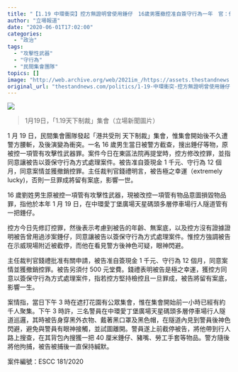 ```yaml
---
title: "【1.19 中環衝突】控方無證明曾使用錘仔　16歲男獲撤控准自簽守行為一年　官：你極幸運"
author: "立場報道"
date: "2020-06-01T17:02:00"
categories:
  - "政治"
tags:
  - "攻擊性武器"
  - "守行為"
  - "民間集會團隊"
topics: []
image: "http://web.archive.org/web/2021im_/https://assets.thestandnews.com/media/photos/82714035_10163363455170019_4602183871436423168_o_ISiMg.png"
original_url: "thestandnews.com/politics/1-19-中環衝突-控方無證明曾使用錘仔-16歲男獲撤控准自簽守行為一年-官-你極幸運"
---
```

![](http://web.archive.org/web/2021im_/https://assets.thestandnews.com/media/photos/82714035_10163363455170019_4602183871436423168_o_ISiMg.png)
> 1月19日，「1.19天下制裁」集會（立場新聞圖片）

1 月 19 日，民間集會團隊發起「港共受刑 天下制裁」集會，惟集會開始後不久遭警方腰斬，及後演變為衝突。一名 16 歲男生當日被警方截查，搜出錘仔等物，原被控一項管有攻擊性武器罪。案件今日在東區法院再提堂時，控方修改控罪，並指同意讓被告以簽保守行為方式處理案件。被告准自簽現金 1 千元、守行為 12 個月，同意案情並獲撤銷控罪。主任裁判官錢禮明言，被告極之幸運（extremely lucky)，否則一旦罪成將留有案底，影響一世。

16 歲劉姓男生原被控一項管有攻擊性武器，現被改控一項管有物品意圖損毀物品罪，指他於本年 1 月 19 日，在中環愛丁堡廣場天星碼頭多層停車場行人隧道管有一把錘仔。

控方今日先修訂控罪，然後表示考慮到被告的年齡、無案底，以及控方沒有證據證明被告曾用過涉案錘仔，同意讓被告以簽保守行為方式處理案件。惟控方強調被告在示威現場附近被截停，而他在看見警方後神色可疑，眼神閃避。

主任裁判官錢禮批准有關申請，被告准自簽現金 1 千元、守行為 12 個月，同意案情並獲撤銷控罪。被告另須付 500 元堂費。錢禮表明被告是極之幸運，獲控方同意以簽保守行為方式處理案件，指若控方堅持檢控且一旦罪成，被告將留有案底，影響一生。

案情指，當日下午 3 時在遮打花園有公眾集會，惟在集會開始前一小時已經有約千人聚集。下午 3 時許，三名警員在中環愛丁堡廣場天星碼頭多層停車場行人隧道巡邏，其時被告身穿黑外衣物、戴著黑口罩及黑色帽，在隧道內見到警員後神色閃避，避免與警員有眼神接觸，並試圖離開。警員遂上前截停被告，將他帶到行人路上搜查，在其背包內搜獲一把 40 厘米錘仔、豬嘴、勞工手套等物品。警方隨後將他拘捕，被告被捕後一直保持緘默。

案件編號：ESCC 181/2020